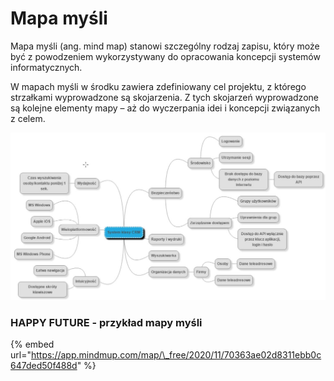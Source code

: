 # Mapa myśli

Mapa myśli \(ang. mind map\) stanowi szczególny rodzaj zapisu, który może być z powodzeniem wykorzystywany do opracowania koncepcji systemów informatycznych. 

W mapach myśli w środku zawiera zdefiniowany cel projektu, z którego strzałkami wyprowadzone są skojarzenia. Z tych skojarzeń wyprowadzone są kolejne elementy mapy – aż do wyczerpania idei i koncepcji związanych z celem.

![](../../../.gitbook/assets/2021-01-08-13_20_19-prezentacja.pdf-adobe-acrobat-reader-dc.jpg)

### HAPPY FUTURE - przykład mapy myśli

{% embed url="https://app.mindmup.com/map/\_free/2020/11/70363ae02d8311ebb0c647ded50f488d" %}



